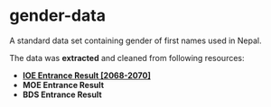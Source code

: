 # gender-data 
A standard data set containing gender of first names used in Nepal.


The data was **extracted** and cleaned from following resources:

- **[IOE Entrance Result [2068-2070]](https://github.com/amitness/ioe)**
- **MOE Entrance Result**
- **BDS Entrance Result**
